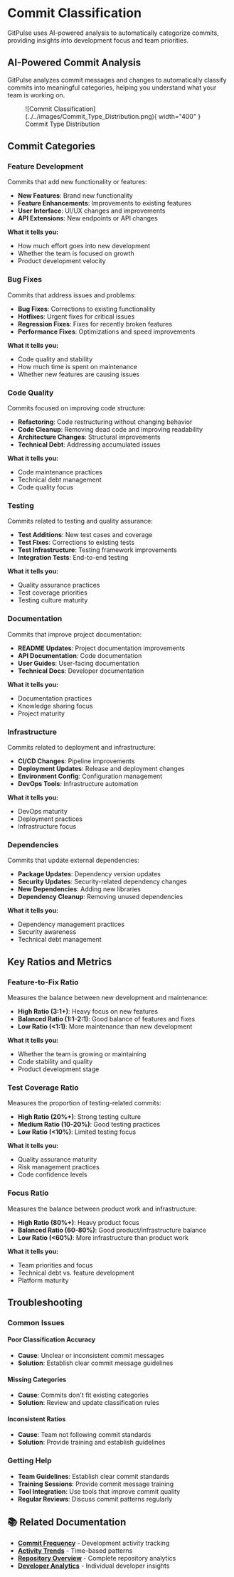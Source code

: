 # Commit Classification

GitPulse uses AI-powered analysis to automatically categorize commits, providing insights into development focus and team priorities.

## AI-Powered Commit Analysis

GitPulse analyzes commit messages and changes to automatically classify commits into meaningful categories, helping you understand what your team is working on.

<figure markdown="span">
![Commit Classification](../../images/Commit_Type_Distribution.png){ width="400" }
<figcaption>Commit Type Distribution</figcaption>
</figure>

## Commit Categories

### Feature Development

Commits that add new functionality or features:

- **New Features**: Brand new functionality
- **Feature Enhancements**: Improvements to existing features
- **User Interface**: UI/UX changes and improvements
- **API Extensions**: New endpoints or API changes

**What it tells you:**
- How much effort goes into new development
- Whether the team is focused on growth
- Product development velocity

### Bug Fixes

Commits that address issues and problems:

- **Bug Fixes**: Corrections to existing functionality
- **Hotfixes**: Urgent fixes for critical issues
- **Regression Fixes**: Fixes for recently broken features
- **Performance Fixes**: Optimizations and speed improvements

**What it tells you:**
- Code quality and stability
- How much time is spent on maintenance
- Whether new features are causing issues

### Code Quality

Commits focused on improving code structure:

- **Refactoring**: Code restructuring without changing behavior
- **Code Cleanup**: Removing dead code and improving readability
- **Architecture Changes**: Structural improvements
- **Technical Debt**: Addressing accumulated issues

**What it tells you:**
- Code maintenance practices
- Technical debt management
- Code quality focus

### Testing

Commits related to testing and quality assurance:

- **Test Additions**: New test cases and coverage
- **Test Fixes**: Corrections to existing tests
- **Test Infrastructure**: Testing framework improvements
- **Integration Tests**: End-to-end testing

**What it tells you:**
- Quality assurance practices
- Test coverage priorities
- Testing culture maturity

### Documentation

Commits that improve project documentation:

- **README Updates**: Project documentation improvements
- **API Documentation**: Code documentation
- **User Guides**: User-facing documentation
- **Technical Docs**: Developer documentation

**What it tells you:**
- Documentation practices
- Knowledge sharing focus
- Project maturity

### Infrastructure

Commits related to deployment and infrastructure:

- **CI/CD Changes**: Pipeline improvements
- **Deployment Updates**: Release and deployment changes
- **Environment Config**: Configuration management
- **DevOps Tools**: Infrastructure automation

**What it tells you:**
- DevOps maturity
- Deployment practices
- Infrastructure focus

### Dependencies

Commits that update external dependencies:

- **Package Updates**: Dependency version updates
- **Security Updates**: Security-related dependency changes
- **New Dependencies**: Adding new libraries
- **Dependency Cleanup**: Removing unused dependencies

**What it tells you:**
- Dependency management practices
- Security awareness
- Technical debt management

## Key Ratios and Metrics

### Feature-to-Fix Ratio

Measures the balance between new development and maintenance:

- **High Ratio (3:1+)**: Heavy focus on new features
- **Balanced Ratio (1:1-2:1)**: Good balance of features and fixes
- **Low Ratio (<1:1)**: More maintenance than new development

**What it tells you:**
- Whether the team is growing or maintaining
- Code stability and quality
- Product development stage

### Test Coverage Ratio

Measures the proportion of testing-related commits:

- **High Ratio (20%+)**: Strong testing culture
- **Medium Ratio (10-20%)**: Good testing practices
- **Low Ratio (<10%)**: Limited testing focus

**What it tells you:**
- Quality assurance maturity
- Risk management practices
- Code confidence levels

### Focus Ratio

Measures the balance between product work and infrastructure:

- **High Ratio (80%+)**: Heavy product focus
- **Balanced Ratio (60-80%)**: Good product/infrastructure balance
- **Low Ratio (<60%)**: More infrastructure than product work

**What it tells you:**
- Team priorities and focus
- Technical debt vs. feature development
- Platform maturity


## Troubleshooting

### Common Issues

#### Poor Classification Accuracy
- **Cause**: Unclear or inconsistent commit messages
- **Solution**: Establish clear commit message guidelines

#### Missing Categories
- **Cause**: Commits don't fit existing categories
- **Solution**: Review and update classification rules

#### Inconsistent Ratios
- **Cause**: Team not following commit standards
- **Solution**: Provide training and establish guidelines

### Getting Help

- **Team Guidelines**: Establish clear commit standards
- **Training Sessions**: Provide commit message training
- **Tool Integration**: Use tools that improve commit quality
- **Regular Reviews**: Discuss commit patterns regularly


## 📚 Related Documentation

- **[Commit Frequency](commit-frequency.md)** - Development activity tracking
- **[Activity Trends](activity-trends.md)** - Time-based patterns
- **[Repository Overview](overview.md)** - Complete repository analytics
- **[Developer Analytics](../developers/overview.md)** - Individual developer insights 